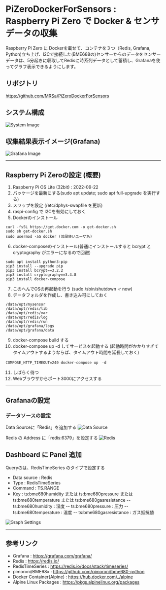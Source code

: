 # PiZeroDockerForSensors : Raspberry Pi Zero で Docker & センサデータの収集
Raspberry Pi Zero に Dockerを載せて、コンテナを３つ（Redis, Grafana, Python)立ち上げ、I2Cで接続した(BME688の)センサーからのデータをセンサーデータは、5分起きに収取してRedisに時系列データとして蓄積し、Grafanaを使ってグラフ表示できるようにします。

## リポジトリ
https://github.com/MRSa/PiZeroDockerForSensors

## システム構成
![System Image](https://github.com/MRSa/PiZeroDockerForSensors/blob/main/pics/pizero.jpg?raw=true)

## 収集結果表示イメージ(Grafana)
![Grafana Image](https://github.com/MRSa/PiZeroDockerForSensors/blob/main/pics/grafana.jpg?raw=true)

---------------------------------------

## Raspberry Pi Zeroの設定 (概要)
1. Raspberry Pi OS Lite (32bit) : 2022-09-22
2. パッケージを最新にする(sudo apt update; sudo apt full-upgrade を実行する)
3. スワップを設定 (/etc/dphys-swapfile を更新)
4. raspi-config で I2Cを有効にしておく
5. Dockerのインストール
```
curl -fsSL https://get.docker.com -o get-docker.sh
sudo sh get-docker.sh
sudo usermod -aG docker (普段使いユーザ名)
```
6. docker-composeのインストール(普通にインストールすると bcrypt と cryptography がエラーになるので回避)
```
sudo apt install python3-pip
pip3 install --upgrade pip
pip3 install bcrypt==3.2.2
pip3 install cryptography==3.4.8
pip3 install docker-compose
```
7. このへんでOSの再起動を行う (sudo /sbin/shutdown -r now)
8. データフォルダを作成し、書き込み可にしておく
```
/data/opt/mysensor
/data/opt/redis/lib
/data/opt/redis/var
/data/opt/redis/log
/data/opt/redis/run
/data/opt/grafana/logs
/data/opt/grafana/data
```
9. docker-compose build する
10. docker-compose up -d してサービスを起動する (起動時間がかかりすぎてタイムアウトするようならば、タイムアウト時間を延長しておく)
```
COMPOSE_HTTP_TIMEOUT=240 docker-compose up　-d
```
11. しばらく待つ
12. Webブラウザからポート3000にアクセスする

---------------------------------------

## Grafanaの設定

### データソースの設定
Data Sourceに「Redis」を追加する
![Data Source](https://github.com/MRSa/PiZeroDockerForSensors/blob/main/pics/datasource0.jpg?raw=true)

Redis の Address に「redis:6379」を設定する
![Redis](https://github.com/MRSa/PiZeroDockerForSensors/blob/main/pics/datasource.jpg?raw=true)

## Dashboard に Panel 追加

Queryのは、RedisTimeSeries のタイプで設定する
- Data source : Redis
- Type : RedisTimeSeries
- Command : TS.RANGE
- Key : ts:bme680humidity または ts:bme680pressure または ts:bme680temperature または ts:bme680gasresistance
-- ts:bme680humidity : 湿度
-- ts:bme680pressure : 圧力
-- ts:bme680temperature : 温度
-- ts:bme680gasresistance : ガス抵抗値

![Graph Settings](https://github.com/MRSa/PiZeroDockerForSensors/blob/main/pics/timeseries.jpg?raw=true)

---------------------------------------
## 参考リンク
- Grafana : https://grafana.com/grafana/
- Redis : https://redis.io/
- RedisTimeSeries : https://redis.io/docs/stack/timeseries/
- pimoroni/BME68x : https://github.com/pimoroni/bme680-python
- Docker Container(Alpine) : https://hub.docker.com/_/alpine
- Alpine Linux Packages : https://pkgs.alpinelinux.org/packages
